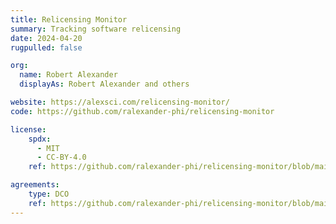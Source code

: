```yaml
---
title: Relicensing Monitor
summary: Tracking software relicensing
date: 2024-04-20
rugpulled: false

org:
  name: Robert Alexander
  displayAs: Robert Alexander and others

website: https://alexsci.com/relicensing-monitor/
code: https://github.com/ralexander-phi/relicensing-monitor

license:
    spdx:
      - MIT
      - CC-BY-4.0
    ref: https://github.com/ralexander-phi/relicensing-monitor/blob/main/README.md

agreements:
    type: DCO
    ref: https://github.com/ralexander-phi/relicensing-monitor/blob/main/CONTRIBUTING.md#dco-sign-off
---
```


